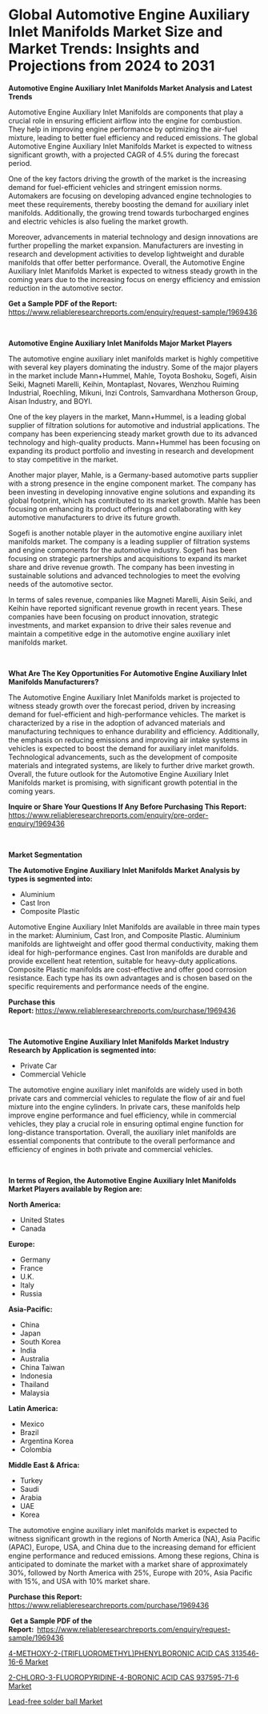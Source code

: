 <p><h1>Global Automotive Engine Auxiliary Inlet Manifolds Market Size and Market Trends: Insights and Projections from 2024 to 2031</h1></p><p><strong>Automotive Engine Auxiliary Inlet Manifolds Market Analysis and Latest Trends</strong></p>
<p><p>Automotive Engine Auxiliary Inlet Manifolds are components that play a crucial role in ensuring efficient airflow into the engine for combustion. They help in improving engine performance by optimizing the air-fuel mixture, leading to better fuel efficiency and reduced emissions. The global Automotive Engine Auxiliary Inlet Manifolds Market is expected to witness significant growth, with a projected CAGR of 4.5% during the forecast period.</p><p>One of the key factors driving the growth of the market is the increasing demand for fuel-efficient vehicles and stringent emission norms. Automakers are focusing on developing advanced engine technologies to meet these requirements, thereby boosting the demand for auxiliary inlet manifolds. Additionally, the growing trend towards turbocharged engines and electric vehicles is also fueling the market growth.</p><p>Moreover, advancements in material technology and design innovations are further propelling the market expansion. Manufacturers are investing in research and development activities to develop lightweight and durable manifolds that offer better performance. Overall, the Automotive Engine Auxiliary Inlet Manifolds Market is expected to witness steady growth in the coming years due to the increasing focus on energy efficiency and emission reduction in the automotive sector.</p></p>
<p><strong>Get a Sample PDF of the Report:&nbsp;</strong> <a href="https://www.reliableresearchreports.com/enquiry/request-sample/1969436">https://www.reliableresearchreports.com/enquiry/request-sample/1969436</a></p>
<p>&nbsp;</p>
<p><strong>Automotive Engine Auxiliary Inlet Manifolds Major Market Players</strong></p>
<p><p>The automotive engine auxiliary inlet manifolds market is highly competitive with several key players dominating the industry. Some of the major players in the market include Mann+Hummel, Mahle, Toyota Boshoku, Sogefi, Aisin Seiki, Magneti Marelli, Keihin, Montaplast, Novares, Wenzhou Ruiming Industrial, Roechling, Mikuni, Inzi Controls, Samvardhana Motherson Group, Aisan Industry, and BOYI.</p><p>One of the key players in the market, Mann+Hummel, is a leading global supplier of filtration solutions for automotive and industrial applications. The company has been experiencing steady market growth due to its advanced technology and high-quality products. Mann+Hummel has been focusing on expanding its product portfolio and investing in research and development to stay competitive in the market.</p><p>Another major player, Mahle, is a Germany-based automotive parts supplier with a strong presence in the engine component market. The company has been investing in developing innovative engine solutions and expanding its global footprint, which has contributed to its market growth. Mahle has been focusing on enhancing its product offerings and collaborating with key automotive manufacturers to drive its future growth.</p><p>Sogefi is another notable player in the automotive engine auxiliary inlet manifolds market. The company is a leading supplier of filtration systems and engine components for the automotive industry. Sogefi has been focusing on strategic partnerships and acquisitions to expand its market share and drive revenue growth. The company has been investing in sustainable solutions and advanced technologies to meet the evolving needs of the automotive sector.</p><p>In terms of sales revenue, companies like Magneti Marelli, Aisin Seiki, and Keihin have reported significant revenue growth in recent years. These companies have been focusing on product innovation, strategic investments, and market expansion to drive their sales revenue and maintain a competitive edge in the automotive engine auxiliary inlet manifolds market.</p></p>
<p>&nbsp;</p>
<p><strong>What Are The Key Opportunities For Automotive Engine Auxiliary Inlet Manifolds Manufacturers?</strong></p>
<p><p>The Automotive Engine Auxiliary Inlet Manifolds market is projected to witness steady growth over the forecast period, driven by increasing demand for fuel-efficient and high-performance vehicles. The market is characterized by a rise in the adoption of advanced materials and manufacturing techniques to enhance durability and efficiency. Additionally, the emphasis on reducing emissions and improving air intake systems in vehicles is expected to boost the demand for auxiliary inlet manifolds. Technological advancements, such as the development of composite materials and integrated systems, are likely to further drive market growth. Overall, the future outlook for the Automotive Engine Auxiliary Inlet Manifolds market is promising, with significant growth potential in the coming years.</p></p>
<p><strong>Inquire or Share Your Questions If Any Before Purchasing This Report:</strong> <a href="https://www.reliableresearchreports.com/enquiry/pre-order-enquiry/1969436">https://www.reliableresearchreports.com/enquiry/pre-order-enquiry/1969436</a></p>
<p>&nbsp;</p>
<p><strong>Market Segmentation</strong></p>
<p><strong>The Automotive Engine Auxiliary Inlet Manifolds Market Analysis by types is segmented into:</strong></p>
<p><ul><li>Aluminium</li><li>Cast Iron</li><li>Composite Plastic</li></ul></p>
<p><p>Automotive Engine Auxiliary Inlet Manifolds are available in three main types in the market: Aluminium, Cast Iron, and Composite Plastic. Aluminium manifolds are lightweight and offer good thermal conductivity, making them ideal for high-performance engines. Cast Iron manifolds are durable and provide excellent heat retention, suitable for heavy-duty applications. Composite Plastic manifolds are cost-effective and offer good corrosion resistance. Each type has its own advantages and is chosen based on the specific requirements and performance needs of the engine.</p></p>
<p><strong>Purchase this Report:&nbsp;</strong><a href="https://www.reliableresearchreports.com/purchase/1969436">https://www.reliableresearchreports.com/purchase/1969436</a></p>
<p>&nbsp;</p>
<p><strong>The Automotive Engine Auxiliary Inlet Manifolds Market Industry Research by Application is segmented into:</strong></p>
<p><ul><li>Private Car</li><li>Commercial Vehicle</li></ul></p>
<p><p>The automotive engine auxiliary inlet manifolds are widely used in both private cars and commercial vehicles to regulate the flow of air and fuel mixture into the engine cylinders. In private cars, these manifolds help improve engine performance and fuel efficiency, while in commercial vehicles, they play a crucial role in ensuring optimal engine function for long-distance transportation. Overall, the auxiliary inlet manifolds are essential components that contribute to the overall performance and efficiency of engines in both private and commercial vehicles.</p></p>
<p>&nbsp;</p>
<p><strong>In terms of Region, the Automotive Engine Auxiliary Inlet Manifolds Market Players available by Region are:</strong></p>
<p>
    <p> <strong> North America: </strong>
        <ul>
            <li>United States</li>
            <li>Canada</li>
        </ul>
        </p> 
    <p> <strong> Europe: </strong>
        <ul>
            <li>Germany</li>
            <li>France</li>
            <li>U.K.</li>
            <li>Italy</li>
            <li>Russia</li>
        </ul>
        </p> 
    <p> <strong> Asia-Pacific: </strong>
        <ul>
            <li>China</li>
            <li>Japan</li>
            <li>South Korea</li>
            <li>India</li>
            <li>Australia</li>
            <li>China Taiwan</li>
            <li>Indonesia</li>
            <li>Thailand</li>
            <li>Malaysia</li>
        </ul>
        </p> 
    <p> <strong> Latin America: </strong>
        <ul>
            <li>Mexico</li>
            <li>Brazil</li>
            <li>Argentina Korea</li>
            <li>Colombia</li>
        </ul>
        </p> 
    <p> <strong> Middle East & Africa: </strong>
        <ul>
            <li>Turkey</li>
            <li>Saudi</li>
            <li>Arabia</li>
            <li>UAE</li>
            <li>Korea</li>
        </ul>
    </p>
    </p>
<p><p>The automotive engine auxiliary inlet manifolds market is expected to witness significant growth in the regions of North America (NA), Asia Pacific (APAC), Europe, USA, and China due to the increasing demand for efficient engine performance and reduced emissions. Among these regions, China is anticipated to dominate the market with a market share of approximately 30%, followed by North America with 25%, Europe with 20%, Asia Pacific with 15%, and USA with 10% market share.</p></p>
<p><strong>Purchase this Report: </strong><a href="https://www.reliableresearchreports.com/purchase/1969436">https://www.reliableresearchreports.com/purchase/1969436</a></p>
<p>&nbsp;<strong>Get a Sample PDF of the Report:&nbsp;&nbsp;</strong><a href="https://www.reliableresearchreports.com/enquiry/request-sample/1969436">https://www.reliableresearchreports.com/enquiry/request-sample/1969436</a></p>
<p><strong></strong></p>
<p><p><a href="https://view.publitas.com/reportprime-1/4-methoxy-2-trifluoromethyl-phenylboronic-acid-cas-313546-16-6-market-insights-market-players-and-forecast-till-2030/">4-METHOXY-2-(TRIFLUOROMETHYL)PHENYLBORONIC ACID CAS 313546-16-6 Market</a></p><p><a href="https://view.publitas.com/reportprime-1/2-chloro-3-fluoropyridine-4-boronic-acid-cas-937595-71-6-market-size-reflecting-a-forecast-till-2030-market-by-type-by-application-and-by-geography/">2-CHLORO-3-FLUOROPYRIDINE-4-BORONIC ACID CAS 937595-71-6 Market</a></p><p><a href="https://view.publitas.com/reportprime-1/global-lead-free-solder-ball-market-by-types-applications-and-major-players-with-regional-growth-rate-analysis-and-development-situation-from-2023-to-2030/">Lead-free solder ball Market</a></p></p>